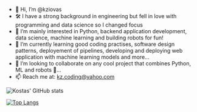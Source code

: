 - 👋 Hi, I’m @kziovas
- 🛠️ I have a strong background in engineering but fell in love with programming and data science so I changed focus
- 👀 I’m mainly interested in Python, backend application development, data science, machine learning and building robots for fun!
- 🌱 I’m currently learning good coding practises, software design patterns, deployement of pipelines, 
developing and deploying web application with machine learning models and more...
- 💞️ I’m looking to collaborate on any cool project that combines Python, ML and robots 🤖...
- 📫 Reach me at: kz.coding@yahoo.com


![Kostas' GitHub stats](https://github-readme-stats.vercel.app/api?username=kziovas&show_icons=true&theme=dark)

[![Top Langs](https://github-readme-stats.vercel.app/api/top-langs/?username=kziovas&layout=compact&theme=dark)](https://github.com/kziovas/github-readme-stats)





<!---
kziovas/kziovas is a ✨ special ✨ repository because its `README.md` (this file) appears on your GitHub profile.
You can click the Preview link to take a look at your changes.
--->
